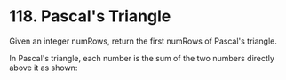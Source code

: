 # 118. Pascal's Triangle

Given an integer numRows, return the first numRows of Pascal's triangle.

In Pascal's triangle, each number is the sum of the two numbers directly above it as shown:
